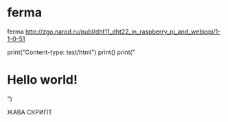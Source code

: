 # ferma
ferma
http://zgo.narod.ru/publ/dht11_dht22_in_raspberry_pi_and_webiopi/1-1-0-51

print("Content-type: text/html")
print()
print("<h1>Hello world!</h1>")

ЖАВА СКРИПТ
